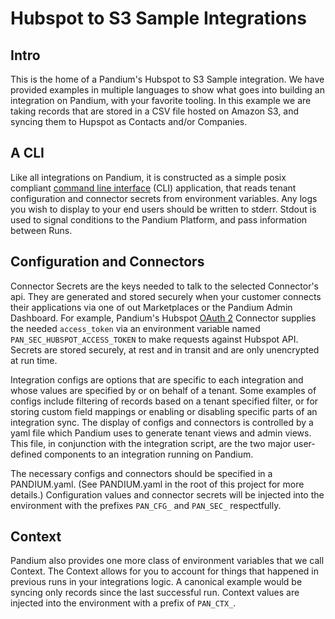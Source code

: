 
# Hubspot to S3 Sample Integrations


## Intro

This is the home of a Pandium's Hubspot to S3 Sample integration. We have provided examples in multiple languages to show what goes into building an integration on Pandium, with your favorite tooling. In this example we are taking records that are stored in a CSV file hosted on Amazon S3, and syncing them to Hupspot as Contacts and/or Companies.


## A CLI

Like all integrations on Pandium, it is constructed as a simple posix compliant [command line interface](https://en.wikipedia.org/wiki/Command-line_interface) (CLI) application, that reads tenant configuration and connector secrets from environment variables. Any logs you wish to display to your end users should be written to stderr. Stdout is used to signal conditions to the Pandium Platform, and pass information between Runs.

## Configuration and Connectors

Connector Secrets are the keys needed to talk to the selected Connector's api. They are generated and stored securely when your customer connects their applications via one of out Marketplaces or the Pandium Admin Dashboard. For example, Pandium's Hubspot [OAuth 2](https://developers.hubspot.com/docs/methods/oauth2/oauth2-overview) Connector supplies the needed `access_token` via an environment variable named `PAN_SEC_HUBSPOT_ACCESS_TOKEN` to make requests against Hubspot API. Secrets are stored securely, at rest and in transit and are only unencrypted at run time.

Integration configs are options that are specific to each integration and whose values are specified by or on behalf of a tenant. Some examples of configs include filtering of records based on a tenant specified filter, or for storing custom field mappings or enabling or disabling specific parts of an integration sync. The display of configs and connectors is controlled by a yaml file which Pandium uses to generate tenant views and admin views. This file, in conjunction with the integration script, are the two major user-defined components to an integration running on Pandium.

The necessary configs and connectors should be specified in a PANDIUM.yaml. (See PANDIUM.yaml in the root of this project for more details.) Configuration values and connector secrets will be injected into the environment with the prefixes `PAN_CFG_` and `PAN_SEC_` respectfully.


## Context

Pandium also provides one more class of environment variables that we call Context. The Context allows for you to account for things that happened in previous runs in your integrations logic. A canonical example would be syncing only records since the last successful run. Context values are injected into the environment with a prefix of `PAN_CTX_`.
